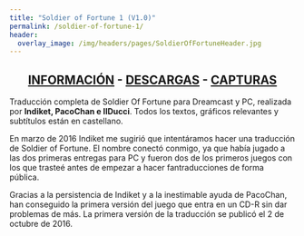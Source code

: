 ```yaml
---
title: "Soldier of Fortune 1 (V1.0)"
permalink: /soldier-of-fortune-1/
header:
  overlay_image: /img/headers/pages/SoldierOfFortuneHeader.jpg
---
```

<h2 style="text-align: center;"><strong><a href="/soldier-of-fortune-1/informacion/">INFORMACIÓN</a> - <a href="/soldier-of-fortune-1/descargar/">DESCARGAS</a> - <a href="/soldier-of-fortune-1/capturas/">CAPTURAS</a></strong></h2>

Traducción completa de Soldier Of Fortune para Dreamcast y PC, realizada por 
<strong>Indiket, PacoChan e IlDucci</strong>. Todos los textos, gráficos relevantes y subtítulos 
están en castellano.

En marzo de 2016 Indiket me sugirió que intentáramos hacer una traducción de Soldier of Fortune. 
El nombre conectó conmigo, ya que había jugado a las dos primeras entregas para PC y fueron dos de 
los primeros juegos con los que trasteé antes de empezar a hacer fantraducciones de forma pública. 

Gracias a la persistencia de Indiket y a la inestimable ayuda de PacoChan, han conseguido la primera 
versión del juego que entra en un CD-R sin dar problemas de más. La primera versión de la traducción 
se publicó el 2 de octubre de 2016.

